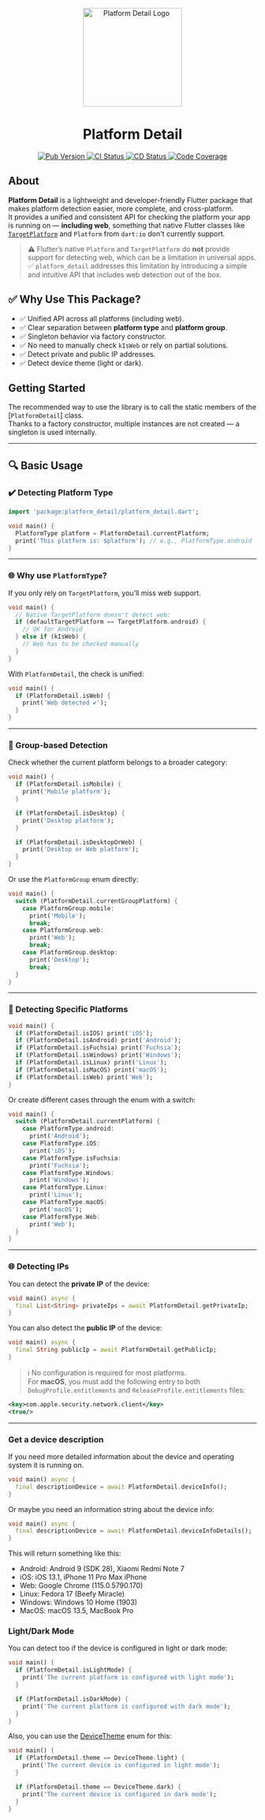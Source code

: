 <p align="center">
  <a href="https://pub.dev/packages/platform_detail">
    <img src="https://raw.githubusercontent.com/vicajilau/platform_detail/main/.github/assets/platform_detail.png" height="200" alt="Platform Detail Logo">
  </a>
  <h1 align="center">Platform Detail</h1>
</p>

<p align="center">
  <a href="https://pub.dev/packages/platform_detail">
    <img src="https://img.shields.io/pub/v/platform_detail?label=pub.dev&labelColor=333940&logo=dart" alt="Pub Version">
  </a>
  <a href="https://github.com/vicajilau/platform_detail/actions/workflows/dart_analyze_unit_test.yml">
    <img src="https://img.shields.io/github/actions/workflow/status/vicajilau/platform_detail/dart_analyze_unit_test.yml?branch=main&label=CI&labelColor=333940&logo=github" alt="CI Status">
  </a>
  <a href="https://github.com/vicajilau/platform_detail/actions/workflows/publish_pub_dev.yml">
    <img src="https://img.shields.io/github/actions/workflow/status/vicajilau/platform_detail/publish_pub_dev.yml?label=CD&labelColor=333940&logo=github" alt="CD Status">
  </a>
  <a href="https://codecov.io/gh/vicajilau/platform_detail">
    <img src="https://img.shields.io/codecov/c/github/vicajilau/platform_detail?logo=codecov&logoColor=fff&labelColor=333940" alt="Code Coverage">
  </a>
</p>

## About

**Platform Detail** is a lightweight and developer-friendly Flutter package that makes platform detection easier, more complete, and cross-platform.  
It provides a unified and consistent API for checking the platform your app is running on — **including web**, something that native Flutter classes like [`TargetPlatform`](https://api.flutter.dev/flutter/foundation/TargetPlatform.html) and `Platform` from `dart:io` don't currently support.

> ⚠️ Flutter’s native `Platform` and `TargetPlatform` do **not** provide support for detecting web, which can be a limitation in universal apps.  
> ✅ `platform_detail` addresses this limitation by introducing a simple and intuitive API that includes web detection out of the box.

## ✅ Why Use This Package?

- ✅ Unified API across all platforms (including web).
- ✅ Clear separation between **platform type** and **platform group**.
- ✅ Singleton behavior via factory constructor.
- ✅ No need to manually check `kIsWeb` or rely on partial solutions.
- ✅ Detect private and public IP addresses.
- ✅ Detect device theme (light or dark).

## Getting Started

The recommended way to use the library is to call the static members of the [`PlatformDetail`] class.  
Thanks to a factory constructor, multiple instances are not created — a singleton is used internally.

---

## 🔍 Basic Usage

### ✔️ Detecting Platform Type

```dart
import 'package:platform_detail/platform_detail.dart';

void main() {
  PlatformType platform = PlatformDetail.currentPlatform;
  print('This platform is: $platform'); // e.g., PlatformType.android
}
```

---

### 🌐 Why use `PlatformType`?

If you only rely on `TargetPlatform`, you’ll miss web support.

```dart
void main() {
  // Native TargetPlatform doesn't detect web:
  if (defaultTargetPlatform == TargetPlatform.android) {
    // OK for Android
  } else if (kIsWeb) {
    // Web has to be checked manually
  }
}
```

With `PlatformDetail`, the check is unified:

```dart
void main() {
  if (PlatformDetail.isWeb) {
    print('Web detected ✔️');
  }
}
```

---

### 🔎 Group-based Detection

Check whether the current platform belongs to a broader category:

```dart
void main() {
  if (PlatformDetail.isMobile) {
    print('Mobile platform');
  }

  if (PlatformDetail.isDesktop) {
    print('Desktop platform');
  }

  if (PlatformDetail.isDesktopOrWeb) {
    print('Desktop or Web platform');
  }
}
```

Or use the `PlatformGroup` enum directly:

```dart
void main() {
  switch (PlatformDetail.currentGroupPlatform) {
    case PlatformGroup.mobile:
      print('Mobile');
      break;
    case PlatformGroup.web:
      print('Web');
      break;
    case PlatformGroup.desktop:
      print('Desktop');
      break;
  }
}
```

---

### 🎯 Detecting Specific Platforms

```dart
void main() {
  if (PlatformDetail.isIOS) print('iOS');
  if (PlatformDetail.isAndroid) print('Android');
  if (PlatformDetail.isFuchsia) print('Fuchsia');
  if (PlatformDetail.isWindows) print('Windows');
  if (PlatformDetail.isLinux) print('Linux');
  if (PlatformDetail.isMacOS) print('macOS');
  if (PlatformDetail.isWeb) print('Web');
}
```

Or create different cases through the enum with a switch:

```dart
void main() {
  switch (PlatformDetail.currentPlatform) {
    case PlatformType.android:
      print('Android');
    case PlatformType.iOS:
      print('iOS');
    case PlatformType.isFuchsia:
      print('Fuchsia');
    case PlatformType.Windows:
      print('Windows');
    case PlatformType.Linux:
      print('Linux');
    case PlatformType.macOS:
      print('macOS');
    case PlatformType.Web:
      print('Web');
  }
}
```
---

### 🌐 Detecting IPs

You can detect the **private IP** of the device:

```dart
void main() async {
  final List<String> privateIps = await PlatformDetail.getPrivateIp;
}
```

You can also detect the **public IP** of the device:

```dart
void main() async {
  final String publicIp = await PlatformDetail.getPublicIp;
}
```

> ℹ️ No configuration is required for most platforms.  
> For **macOS**, you must add the following entry to both `DebugProfile.entitlements` and `ReleaseProfile.entitlements` files:

```xml
<key>com.apple.security.network.client</key>
<true/>
```

---

### Get a device description
If you need more detailed information about the device and operating system it is running on.
```dart
void main() async {
  final descriptionDevice = await PlatformDetail.deviceInfo();
}
```
Or maybe you need an information string about the device info:
```dart
void main() async {
  final descriptionDevice = await PlatformDetail.deviceInfoDetails();
}
```
This will return something like this:
- Android: Android 9 (SDK 28), Xiaomi Redmi Note 7
- iOS: iOS 13.1, iPhone 11 Pro Max iPhone
- Web: Google Chrome (115.0.5790.170)
- Linux: Fedora 17 (Beefy Miracle)
- Windows: Windows 10 Home (1903)
- MacOS: macOS 13.5, MacBook Pro

### Light/Dark Mode
You can detect too if the device is configured in light or dark mode:

```dart
void main() {
  if (PlatformDetail.isLightMode) {
    print('The current platform is configured with light mode');
  }

  if (PlatformDetail.isDarkMode) {
    print('The current platform is configured with dark mode');
  }
}
```

Also, you can use the [DeviceTheme] enum for this:

```dart
void main() {
  if (PlatformDetail.theme == DeviceTheme.light) {
    print('The current device is configured in light mode');
  }

  if (PlatformDetail.theme == DeviceTheme.dark) {
    print('The current device is configured in dark mode');
  }
}
```

[PlatformDetail]: https://github.com/vicajilau/platform_detail/blob/master/lib/src/platform_detail.dart
[PlatformGroup]: https://github.com/vicajilau/platform_detail/blob/master/lib/src/platform_group.dart
[DeviceTheme]: https://github.com/vicajilau/platform_detail/blob/master/lib/src/device_theme.dart
[PlatformType]: https://github.com/vicajilau/platform_detail/blob/master/lib/src/platform_type.dart